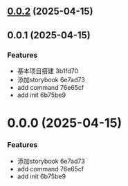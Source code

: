 ## [0.0.2](https://gitee.com/sykj-ui/home/compare/v0.0.1...v0.0.2) (2025-04-15)



## 0.0.1 (2025-04-15)


### Features

* 基本项目搭建 3b1fd70
* 添加storybook 6e7ad73
* add command 76e65cf
* add init 6b75be9



# 0.0.0 (2025-04-15)


### Features

* 添加storybook 6e7ad73
* add command 76e65cf
* add init 6b75be9



